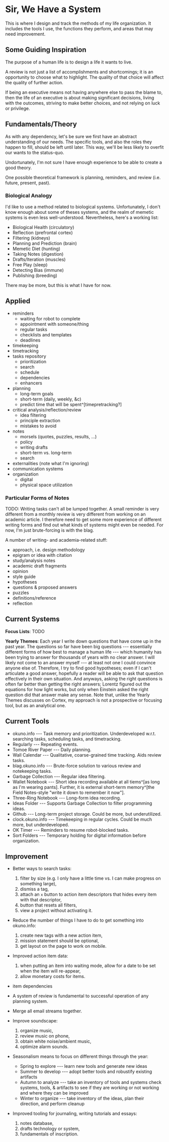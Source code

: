 # Sir, We Have a System

This is where I design and track the methods of my life organization.
It includes the tools I use, the functions they perform, and areas that may need improvement.

## Some Guiding Inspiration

The purpose of a human life is to design a life it wants to live.

A review is not just a list of accomplishments and shortcomings;
it is an opportunity to choose what to highlight.
The quality of that choice will affect the quality of further action.

If being an executive means not having anywhere else to pass the blame to, then the life of an executive is about making significant decisions, living with the outcomes, striving to make better choices, and not relying on luck or privilege.


## Fundamentals/Theory

As with any dependency, let's be sure we first have an abstract understanding of our needs.
The specific tools, and also the roles they happen to fill, should be left until later.
This way, we'll be less likely to overfit our wants to the status-quo.

Undortunately, I'm not sure I have enough experience to be able to create a good theory.

One possible theoretical framework is planning, reminders, and review (i.e. future, present, past).

### Biological Analogy

I'd like to use a method related to biological systems.
Unfortunately, I don't know enough about some of theses systems, and the realm of memetic systems is even less well-understood.
Nevertheless, here's a working list:

  * Biological Health (circulatory)
  * Reflection (prefrontal cortex)
  * Filtering (kidneys)
  * Planning and Prediction (brain)
  * Memetic Diet (hunting)
  * Taking Notes (digestion)
  * Drafts/Iteration (muscles)
  * Free Play (sleep)
  * Detecting Bias (immune)
  * Publishing (breeding)

There may be more, but this is what I have for now.

## Applied

  * reminders
      * waiting for robot to complete
      * appointment with someone/thing
      * regular tasks
      * checklists and templates
      * deadlines
  * timekeeping
  * timetracking
  * tasks repository
      * prioritization
      * search
      * schedule
      * dependencies
      * enhancers
  * planning
      * long-term goals
      * short-term (daily, weekly, &c)
      * predict time that will be spent^[timepretracking?]
  * critical analysis/reflection/review
      * idea filtering
      * principle extraction
      * mistakes to avoid
  * notes
      * morsels (quotes, puzzles, results, ...)
      * policy
      * writing drafts
      * short-term vs. long-term
      * search
  * externalities (note what I'm ignoring)
  * communication systems
  * organization
      * digital
      * physical space utilization

### Particular Forms of Notes

TODO: Writing tasks can't all be lumped together.
A small reminder is very different from a monthly review is very different from working on an academic article.
I therefore need to get some more experience of different writing forms and find out what kinds of systems might even be needed.
For now, I'm just brute-forcing is with the blag.

A number of writing- and academia-related stuff:

  * approach, i.e. design methodology
  * epigram or idea with citation
  * study/analysis notes
  * academic draft fragments
  * opinion
  * style guide
  * hypotheses
  * questions & proposed answers
  * puzzles
  * definitions/reference
  * reflection

## Current Systems

**Focus Lists**: TODO

**Yearly Themes**: Each year I write down questions that have come up in the past year.
The questions so far have been big questions --- essentially different forms of how best to manage a human life --- which humanity has been trying to answer for thousands of years with no clear answer.
I will likely not come to an answer myself --- at least not one I could convince anyone else of.
Therefore, I try to find good hypotheses; even if I can't articulate a good answer, hopefully a reader will be able to ask that question effectively in their own situation.
And anyways, asking the right questions is often far better than getting the right answers; Lorentz figured out the equations for how light works, but only when Einstein asked the right question did that answer make any sense.
Note that, unlike the Yearly Themes discusses on Cortex, my approach is not a prospective or focusing tool, but as an analytical one.



## Current Tools

  * okuno.info ---
        Task memory and prioritization.
        Underdeveloped w.r.t. searching tasks, scheduling tasks, and timetracking.
  * Regularly ---
        Repeating events.
  * Tomoe River Paper ---
        Daily planning.
  * Wall Calendar ---
        Qualitative, coarse-grained time tracking.
        Aids review tasks.
  * blag.okuno.info ---
        Brute-force solution to various review and notekeeping tasks.
  * Garbage Collection ---
        Regular idea filtering.
  * Wallet Notebook ---
        Short idea recording available at all tiems^[as long as I'm wearing pants].
        Further, it is external short-term memory^[the Field Notes-style "write it down to remember it now"].
  * Three-Ring Notebook ---
        Long-form idea recording.
  * Ideas Folder ---
        Supports Garbage Collection to filter programming ideas.
  * Github ---
        Long-term project storage.
        Could be more, but underutilized.
  * clock.okuno.info ---
        Timekeeping in regular cycles.
        Could be much more, but underdeveloped.
  * OK Timer ---
        Reminders to resume robot-blocked tasks.
  * Sort Folders ---
        Temporary holding for digital information before organization.

## Improvement

  * Better ways to search tasks:
    1. filter by size (e.g. I only have a little time vs. I can make progress on something large),
    2. dismiss a tag,
    3. attach an `x` button to action item descriptors that hides every item with that descriptor,
    4. button that resets all filters,
    5. view a project without activating it.
    
  * Reduce the number of things I have to do to get something into okuno.info:
    1. create new tags with a new action item,
    2. mission statement should be optional,
    3. get layout on the page to work on mobile.
    
  * Improved action item data:
    1. when putting an item into waiting mode, allow for a date to be set when the item will re-appear,
    2. allow monetary costs for items.
    
  * item dependencies
    
  * A system of review is fundamental to successful operation of any planning system.
    
  * Merge all email streams together.
    
  * Improve soundscape:
    1. organize music,
    2. review music on phone,
    3. obtain white noise/ambient music,
    4. optimize alarm sounds.
    
  * Seasonalism means to focus on different things through the year:
      * Spring to explore  --- learn new tools and generate new ideas
      * Summer to develop  --- adopt better tools and robustify existing artifacts
      * Autumn to analyze  --- take an inventory of tools and systems
      check systems, tools, & artifacts to see if they are working or not working and where they can be improved
      * Winter to organize --- take inventory of the ideas, plan their direction, and perform cleanup
    
  * Improved tooling for journaling, writing tutorials and essays:
    1. notes database,
    2. drafts technology or system,
    3. fundamentals of inscription.
